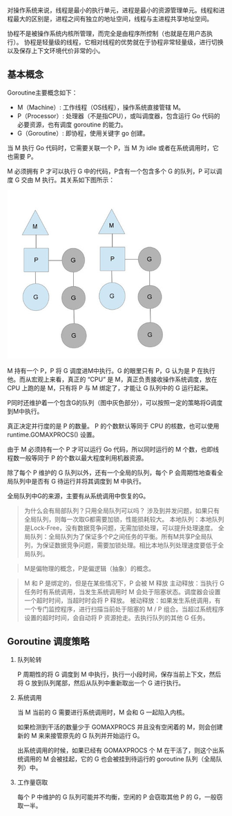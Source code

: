 对操作系统来说，线程是最小的执行单元，进程是最小的资源管理单元。线程和进程最大的区别是，进程之间有独立的地址空间，线程与主进程共享地址空间。

协程不是被操作系统内核所管理，而完全是由程序所控制（也就是在用户态执行）。
协程是轻量级的线程，它相对线程的优势就在于协程非常轻量级，进行切换以及保存上下文环境代价非常的小。


## 基本概念


Goroutine主要概念如下：
* M（Machine）: 工作线程（OS线程），操作系统直接管辖 M。
* P（Processor）: 处理器（不是指CPU），或叫调度器，包含运行 Go 代码的必要资源，也有调度 goroutine 的能力。
* G（Goroutine）: 即协程，使用关键字 go 创建。


当 M 执行 Go 代码时，它需要关联一个 P，当 M 为 idle 或者在系统调用时，它也需要 P。

M 必须拥有 P 才可以执行 G 中的代码，P含有一个包含多个 G 的队列，P 可以调度 G 交由 M 执行。其关系如下图所示：

![](images/mpg.jpg)


M 持有一个 P，P 将 G 调度进M中执行。G 的眼里只有 P，G 认为是 P 在执行他。而从宏观上来看，真正的 “CPU” 是 M，真正负责接收操作系统调度，放在 CPU 上跑的是 M，只有将 P 与 M 绑定了，才能让 G 队列中的 G 运行起来。

P同时还维护着一个包含G的队列（图中灰色部分），可以按照一定的策略将G调度到M中执行。

真正决定并行度的是 P 的数量。
P 的个数默认等同于 CPU 的核数，也可以使用 runtime.GOMAXPROCS() 设置。

由于 M 必须持有一个 P 才可以运行 Go 代码，所以同时运行的 M 个数，也即线程数一般等同于 P 的个数以最大程度利用机器资源。


除了每个 P 维护的 G 队列以外，还有一个全局的队列，每个 P 会周期性地查看全局队列中是否有 G 待运行并将其调度到 M 中执行。

全局队列中G的来源，主要有从系统调用中恢复的G。

>为什么会有局部队列？只用全局队列可以吗？
>涉及到并发问题，如果只有全局队列，则每一次取G都需要加锁，性能损耗较大。
>本地队列：本地队列是Lock-Free，没有数据竞争问题，无需加锁处理，可以提升处理速度。
>全局队列：全局队列为了保证多个P之间任务的平衡。所有M共享P全局队列，为保证数据竞争问题，需要加锁处理。相比本地队列处理速度要低于全局队列。

>M是偏物理的概念，P是偏逻辑（抽象）的概念。

> M 和 P 是绑定的，但是在某些情况下，P 会被 M 释放
> 主动释放：当执行 G 任务时有系统调用，当发生系统调用时 M 会处于阻塞状态。调度器会设置一个超时时间，当超时时会将 P 释放。
> 被动释放：如果发生系统调用，有一个专门监控程序，进行扫描当前处于阻塞的 M / P 组合。当超过系统程序设置的超时时间，会自动将 P 资源抢走。去执行队列的其他 G 任务。

## Goroutine 调度策略

1. 队列轮转

    P 周期性的将 G 调度到 M 中执行，执行一小段时间，保存当前上下文，然后将 G 放到队列尾部，然后从队列中重新取出一个 G 进行执行。


2. 系统调用

    当 M 当前的 G 需要进行系统调用时，M 会和 G 一起陷入内核。

    如果检测到干活的数量少于 GOMAXPROCS 并且没有空闲着的 M，则会创建新的 M 来来接管原先的 G 队列并开始运行 G。

    出系统调用的时候，如果已经有 GOMAXPROCS 个 M 在干活了，则这个出系统调用的 M 会被挂起，它的 G 也会被挂到待运行的 goroutine 队列（全局队列）中。

3. 工作量窃取

    每个 P 中维护的 G 队列可能并不均衡，空闲的 P 会窃取其他 P 的 G，一般窃取一半。